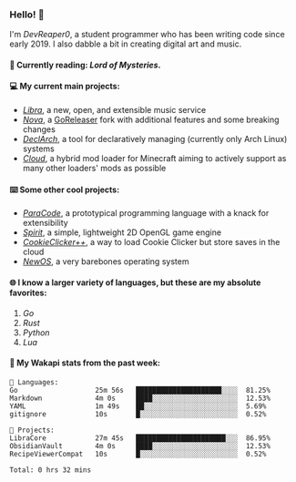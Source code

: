 ### Hello! 👋

I'm _DevReaper0_, a student programmer who has been writing code since early 2019. I also dabble a bit in creating digital art and music.

#### 📖 Currently reading: *Lord of Mysteries*.

#### 💻 My current main projects:

-   _[Libra](https://github.com/LibraMusic)_, a new, open, and extensible music service
-   _[Nova](https://github.com/LibraMusic/Nova)_, a [GoReleaser](https://github.com/goreleaser/goreleaser) fork with additional features and some breaking changes
-   _[DeclArch](https://github.com/DevReaper0/declarch)_, a tool for declaratively managing (currently only Arch Linux) systems
-   _[Cloud](https://github.com/CloudLoaderMC/CloudLoader)_, a hybrid mod loader for Minecraft aiming to actively support as many other loaders' mods as possible

#### ⌨️ Some other cool projects:

-   _[ParaCode](https://github.com/ParaCodeLang/ParaCode)_, a prototypical programming language with a knack for extensibility
-   _[Spirit](https://gitlab.com/DevReaper0/SpiritEngine)_, a simple, lightweight 2D OpenGL game engine
-   _[CookieClicker++](https://github.com/DevReaper0/CookieClickerPlusPlus)_, a way to load Cookie Clicker but store saves in the cloud
-   _[NewOS](https://github.com/DevReaper0/NewOS)_, a very barebones operating system

#### 🌐 I know a larger variety of languages, but these are my absolute favorites:

1. _Go_
2. _Rust_
3. _Python_
4. _Lua_

#### 📡 My Wakapi stats from the past week:

```text
💾 Languages:
Go                   25m 56s   █████████████████████░░░░  81.25%
Markdown             4m 0s     ████░░░░░░░░░░░░░░░░░░░░░  12.53%
YAML                 1m 49s    ██░░░░░░░░░░░░░░░░░░░░░░░  5.69%
gitignore            10s       █░░░░░░░░░░░░░░░░░░░░░░░░  0.52%

💼 Projects:
LibraCore            27m 45s   ██████████████████████░░░  86.95%
ObsidianVault        4m 0s     ████░░░░░░░░░░░░░░░░░░░░░  12.53%
RecipeViewerCompat   10s       █░░░░░░░░░░░░░░░░░░░░░░░░  0.52%

Total: 0 hrs 32 mins
```
